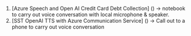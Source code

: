 1. [Azure Speech and Open AI Credit Card Debt Collection] () -> notebook to carry out voice conversation with local microphone & speaker.
2. [SST OpenAI TTS with Azure Communication Service] () -> Call out to a phone to carry out voice conversation 
